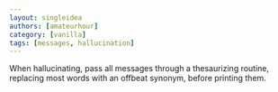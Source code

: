 ```yaml
---
layout: singleidea
authors: [amateurhour]
category: [vanilla]
tags: [messages, hallucination]
---
```

When hallucinating, pass all messages through a thesaurizing routine, replacing
most words with an offbeat synonym, before printing them.
